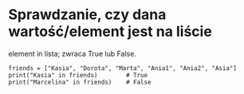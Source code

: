 # Sprawdzanie, czy dana wartość/element jest na liście   
element in lista; zwraca True lub False.   
  
```
friends = ["Kasia", "Dorota", "Marta", "Ania1", "Ania2", "Asia"]
print("Kasia" in friends)        # True
print("Marcelina" in friends)    # False
```
